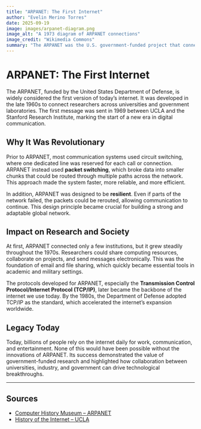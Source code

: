 ```yaml
---
title: "ARPANET: The First Internet"
author: "Evelin Merino Torres"
date: 2025-09-19
image: images/arpanet-diagram.png
image_alt: "A 1973 diagram of ARPANET connections"
image_credit: "Wikimedia Commons"
summary: "The ARPANET was the U.S. government-funded project that connected research institutions in the late 1960s, laying the foundation for the modern internet."
---
```


# ARPANET: The First Internet

The ARPANET, funded by the United States Department of Defense, is widely considered the first version of today’s internet. It was developed in the late 1960s to connect researchers across universities and government laboratories. The first message was sent in 1969 between UCLA and the Stanford Research Institute, marking the start of a new era in digital communication.

## Why It Was Revolutionary

Prior to ARPANET, most communication systems used circuit switching, where one dedicated line was reserved for each call or connection. ARPANET instead used **packet switching**, which broke data into smaller chunks that could be routed through multiple paths across the network. This approach made the system faster, more reliable, and more efficient.

In addition, ARPANET was designed to be **resilient**. Even if parts of the network failed, the packets could be rerouted, allowing communication to continue. This design principle became crucial for building a strong and adaptable global network.

## Impact on Research and Society

At first, ARPANET connected only a few institutions, but it grew steadily throughout the 1970s. Researchers could share computing resources, collaborate on projects, and send messages electronically. This was the foundation of email and file sharing, which quickly became essential tools in academic and military settings.

The protocols developed for ARPANET, especially the **Transmission Control Protocol/Internet Protocol (TCP/IP)**, later became the backbone of the internet we use today. By the 1980s, the Department of Defense adopted TCP/IP as the standard, which accelerated the internet’s expansion worldwide.

## Legacy Today

Today, billions of people rely on the internet daily for work, communication, and entertainment. None of this would have been possible without the innovations of ARPANET. Its success demonstrated the value of government-funded research and highlighted how collaboration between universities, industry, and government can drive technological breakthroughs.

---

## Sources

- [Computer History Museum – ARPANET](https://computerhistory.org/blog/arpanet/)
- [History of the Internet – UCLA](https://www.cs.ucla.edu/history-of-the-internet/)
